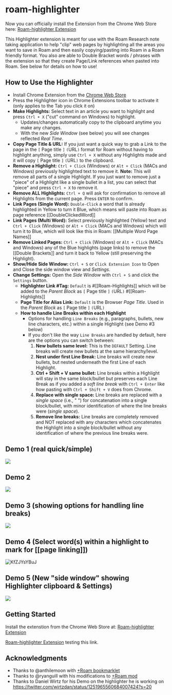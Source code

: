 # roam-highlighter

Now you can officially install the Extension from the Chrome Web Store here: [Roam-highlighter Extension](https://chrome.google.com/webstore/detail/roam-highlighter/mcoimieglmhdjdoplhpcmifgplkbfibp)

This Highlighter extension is meant for use with the Roam Research note taking application to help "clip" web pages by highlighting all the areas you want to save in Roam and then easily copying/pasting into Roam in a Roam friendly format. You also are able to Double Bracket words / phrases with the extension so that they create Page/Link references when pasted into Roam. See below for details on how to use!

## How to Use the Highlighter

- Install Chrome Extension from the [Chrome Web Store](https://chrome.google.com/webstore/detail/roam-highlighter/mcoimieglmhdjdoplhpcmifgplkbfibp)
- Press the Highlighter icon in Chrome Extensions toolbar to activate it (only applies to the Tab you click it on)
- **Make Highlights:** Select text in an article you want to highlight and press `Ctrl + X` ("cut" command on Windows) to highlight.
  - Updates/changes automatically copy to the clipboard anytime you make any changes.
  - With the new _Side Window_ (see below) you will see changes reflected _Real Time_.
- **Copy Page Title & URL:** If you just want a quick way to grab a Link to the page in the `[` Page title `]` `(`URL`)` format for Roam without having to highlight anything, simply use `Ctrl + X` without any Highlights made and it will copy `[` Page title `]` `(`URL`)` to the clipboard.
- **Remove a Highlight:** `Ctrl + Click` (Windows) or `Alt + Click` (MACs and Windows) previously highlighted text to remove it. **Note:** This will remove all parts of a single Highlight. If you just want to remove just a "piece" of a Highlight like a single bullet in a list, you can select that "piece" and press `Ctrl + X` to remove it.
- **Remove ALL Highlights:** `Ctrl + Q` will ask for confirmation to remove all Highlights from the current page. Press `ENTER` to confirm.
- **Link Pages (Single Word):** `Double-Click` a word that is already highlighted in Yellow to turn it Blue, which means will paste into Roam as page reference [[DoubleClickedWord]]
- **Link Pages (Multi Word):** Select previously highlighted (Yellow) text and `Ctrl + Click` (Windows) or `Alt + Click` (MACs and Windows) which will turn it to Blue, which will look like this in Roam: [[Multiple Word Page Names]]
- **Remove Linked Pages:** `Ctrl + Click` (Windows) or `Alt + Click` (MACs and Windows) any of the Blue highlights (page links) to remove the [[Double Brackets]] and turn it back to Yellow (still preserving the Highlight).
- **Show/Hide Side Window:** `Ctrl + S` or `Click Extension Icon` to Open and Close the side window view and _Settings_.
- **Change Settings:** Open the _Side Window_ with `Ctrl + S` and click the `Settings` button.
  - **Highlighter Link #Tag:** `Default` is #[[Roam-Highlights]] which will be added to the _Parent Block_ as `[` Page title `]` `(`URL`)` #[[Roam-Highlights]]
  - **Page Title for Alias Link:** `Default` is the Browser _Page Title_. Used in the _Parent Block_ as `[` Page title `]` `(`URL`)`
  - **How to handle Line Breaks within each Highlight**
    - Options for handling `Line Breaks` (e.g., paragraphs, bullets, new line characters, etc.) within a single Highlight (see Demo #3 below)
    - If you don't like the way `Line Breaks` are handled by default, here are the options you can switch between:
      1. **New bullets same level:** This is the `DEFAULT` Setting. Line breaks will create new bullets at the same hierarchy/level.
      2. **Nest under first Line Break:** Line breaks will create new bullets, but nested underneath the first Line of each Highlight.
      3. **Ctrl + Shift + V same bullet:** Line breaks within a Highlight will stay in the same block/bullet but preserves each Line Break as if you added a _soft line break_ with `Ctrl + Enter` like how pasting with `Ctrl + Shift + V` does from Chrome.
      4. **Replace with single space:** Line breaks are replaced with a _single space_ (i.e., " ") for concatenation into a single block/bullet, with minor identification of where the line breaks were (_single space_).
      5. **Remove line breaks:** Line breaks are completely removed and NOT replaced with any characters which concatenates the Highlight into a single block/bullet without any identification of where the previous line breaks were.

## Demo 1 (real quick/simple)

![](https://user-images.githubusercontent.com/64155612/81344586-e2408100-906b-11ea-9601-5b6082c6de5f.gif)

## Demo 2

![](https://user-images.githubusercontent.com/64155612/81142339-4b1ce180-8f24-11ea-908b-add409f0c7d4.gif)

## Demo 3 (showing options for handling line breaks)

![](https://user-images.githubusercontent.com/64155612/81344530-c3da8580-906b-11ea-9696-3abce1d0a912.gif)

## Demo 4 (Select word(s) within a highlight to mark for [[page linking]])

![KfZJYsYBuJ](https://user-images.githubusercontent.com/64155612/81620376-8d20aa00-93a0-11ea-8a6a-55d4d427f27c.gif)

## Demo 5 (New "side window" showing Highlighter clipboard & Settings)

![](https://user-images.githubusercontent.com/64155612/82017697-91ff8b00-9638-11ea-81a4-14608213e6cd.gif)

## Getting Started

Install the extenstion from the Chrome Web Store at: [Roam-highlighter Extension](https://chrome.google.com/webstore/detail/roam-highlighter/mcoimieglmhdjdoplhpcmifgplkbfibp)

[Roam-highlighter Extension](https://chrome.google.com/webstore/detail/roam-highlighter/mcoimieglmhdjdoplhpcmifgplkbfibp) testing this link.

## Acknowledgments

* Thanks to @anthilemoon with [+Roam bookmarklet](https://github.com/anthilemoon/plus-roam)
* Thanks to @ryanguill with his modifications to [+Roam mod](https://github.com/ryanguill/plus-roam/tree/development)
* Thanks to Daniel Wirtz for his Demo on the highlighter he is working on https://twitter.com/wirtzdan/status/1251965560684007424?s=20
